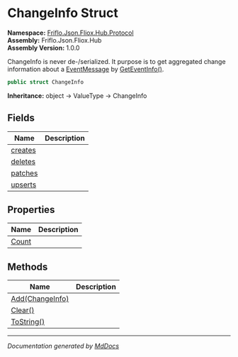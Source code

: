 ﻿<!--  
  <auto-generated>   
    The contents of this file were generated by a tool.  
    Changes to this file may be list if the file is regenerated  
  </auto-generated>   
-->

# ChangeInfo Struct

**Namespace:** [Friflo.Json.Fliox.Hub.Protocol](../index.md)  
**Assembly:** Friflo.Json.Fliox.Hub  
**Assembly Version:** 1.0.0

ChangeInfo is never de\-\/serialized.             It purpose is to get aggregated change information about a [EventMessage](../EventMessage/index.md) by [GetEventInfo()](../EventMessage/methods/GetEventInfo.md).

```csharp
public struct ChangeInfo
```

**Inheritance:** object → ValueType → ChangeInfo

## Fields

| Name                         | Description |
| ---------------------------- | ----------- |
| [creates](fields/creates.md) |             |
| [deletes](fields/deletes.md) |             |
| [patches](fields/patches.md) |             |
| [upserts](fields/upserts.md) |             |

## Properties

| Name                         | Description |
| ---------------------------- | ----------- |
| [Count](properties/Count.md) |             |

## Methods

| Name                              | Description |
| --------------------------------- | ----------- |
| [Add(ChangeInfo)](methods/Add.md) |             |
| [Clear()](methods/Clear.md)       |             |
| [ToString()](methods/ToString.md) |             |

___

*Documentation generated by [MdDocs](https://github.com/ap0llo/mddocs)*
